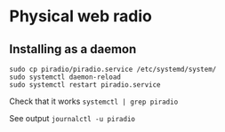 # Physical web radio

## Installing as a daemon
```
sudo cp piradio/piradio.service /etc/systemd/system/
sudo systemctl daemon-reload
sudo systemctl restart piradio.service
```

Check that it works
```systemctl | grep piradio```

See output
```journalctl -u piradio```
